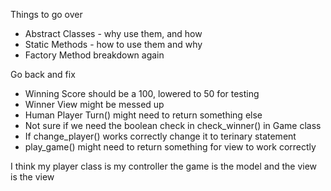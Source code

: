 Things to go over

- Abstract Classes - why use them, and how
- Static Methods - how to use them and why
- Factory Method breakdown again

Go back and fix

- Winning Score should be a 100, lowered to 50 for testing
- Winner View might be messed up
- Human Player Turn() might need to return something else
- Not sure if we need the boolean check in check_winner() in Game class
- If change_player() works correctly change it to terinary statement
- play_game() might need to return something for view to work correctly

I think my player class is my controller
the game is the model
and the view is the view

